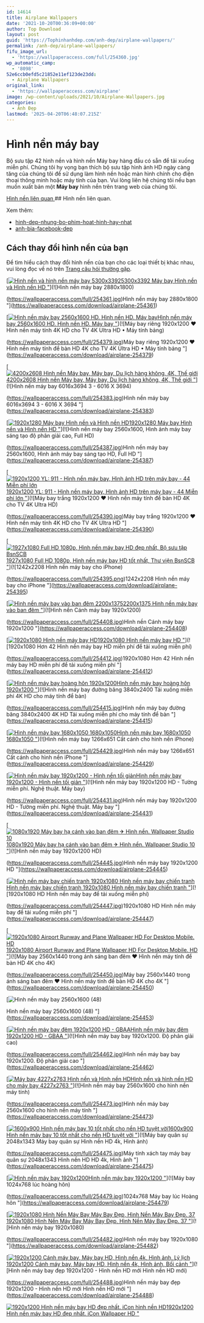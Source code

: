 ```yaml
---
id: 14614
title: Airplane Wallpapers
date: '2021-10-20T00:36:09+00:00'
author: Top Download
layout: post
guid: 'https://Tophinhanhdep.com/anh-dep/airplane-wallpapers/'
permalink: /anh-dep/airplane-wallpapers/
fifu_image_url:
  - 'https://wallpaperaccess.com/full/254360.jpg'
wp_automatic_camp:
  - '8098'
52e6ccb0efd5c21852e11ef123de23dd:
  - Airplane Wallpapers
original_link:
  - 'https://wallpaperaccess.com/airplane'
image: /wp-content/uploads/2021/10/Airplane-Wallpapers.jpg
categories:
  - Ảnh Đẹp
lastmod: '2025-04-20T06:48:07.215Z'
---
```

# Hình nền máy bay

Bộ sưu tập 42 hình nền và hình nền Máy bay hàng đầu có sẵn để tải xuống miễn phí. Chúng tôi hy vọng bạn thích bộ sưu tập hình ảnh HD ngày càng tăng của chúng tôi để sử dụng làm hình nền hoặc màn hình chính cho điện thoại thông minh hoặc máy tính của bạn. Vui lòng liên hệ chúng tôi nếu bạn muốn xuất bản một **Máy bay** hình nền trên trang web của chúng tôi.

[Hình nền liên quan ](#related) ## Hình nền liên quan.

   
 Xem thêm:

   
- [hinh-dep-nhung-bo-phim-hoat-hinh-hay-nhat](https://tophinhanhdep.com/hinh-nen-dep/hinh-dep-nhung-bo-phim-hoat-hinh-hay-nhat/)
- [anh-bia-facebook-dep](https://tophinhanhdep.com/anh-bia/anh-bia-facebook-dep/)

## Cách thay đổi hình nền của bạn

Để tìm hiểu cách thay đổi hình nền của bạn cho các loại thiết bị khác nhau, vui lòng đọc về nó trên [Trang câu hỏi thường gặp](https://tophinhanhdep.com/faq/).

  
[[![Hình nền và hình nền máy bay 5300x3392](https://wallpaperaccess.com/full/254360.jpg)5300x3392 Máy bay Hình nền và Hình nền HD "](https://wallpaperaccess.com/download/airplane-254360)](![Hình nền máy bay 2880x1800)

(https://wallpaperaccess.com/full/254361.jpg)Hình nền máy bay 2880x1800 "](https://wallpaperaccess.com/download/airplane-254361)

[[![Hình nền máy bay 2560x1600 HD.  Hình nền HD.  Máy bay](https://wallpaperaccess.com/full/254367.png)Hình nền máy bay 2560x1600 HD. Hình nền HD. Máy bay "](https://wallpaperaccess.com/download/airplane-254367)](![Máy bay riêng 1920x1200 ❤ Hình nền máy tính 4K HD cho TV 4K Ultra HD • Máy tính bảng)

(https://wallpaperaccess.com/full/254379.jpg)Máy bay riêng 1920x1200 ❤ Hình nền máy tính để bàn HD 4K cho TV 4K Ultra HD • Máy tính bảng "](https://wallpaperaccess.com/download/airplane-254379)

[[![4200x2608 Hình nền Máy bay, Máy bay, Du lịch hàng không, 4K, Thế giới](https://wallpaperaccess.com/full/254381.jpg)4200x2608 Hình nền Máy bay, Máy bay, Du lịch hàng không, 4K, Thế giới "](https://wallpaperaccess.com/download/airplane-254381)](![Hình nền máy bay 6016x3694 3 - 6016 X 3694)

(https://wallpaperaccess.com/full/254383.jpg)Hình nền máy bay 6016x3694 3 - 6016 X 3694 "](https://wallpaperaccess.com/download/airplane-254383)

[[![1920x1280 Máy bay Hình nền và Hình nền HD](https://wallpaperaccess.com/full/254386.jpg)1920x1280 Máy bay Hình nền và Hình nền HD "](https://wallpaperaccess.com/download/airplane-254386)](![Hình nền máy bay 2560x1600, Hình ảnh máy bay sáng tạo độ phân giải cao, Full HD)

(https://wallpaperaccess.com/full/254387.jpg)Hình nền máy bay 2560x1600, Hình ảnh máy bay sáng tạo HD, Full HD "](https://wallpaperaccess.com/download/airplane-254387)

[[![1920x1200 YL: 911 - Hình nền máy bay, Hình ảnh HD trên máy bay - 44 Miễn phí lớn](https://wallpaperaccess.com/full/254388.jpg)1920x1200 YL: 911 - Hình nền máy bay, Hình ảnh HD trên máy bay - 44 Miễn phí lớn "](https://wallpaperaccess.com/download/airplane-254388)](![Máy bay trắng 1920x1200 ❤ Hình nền máy tính để bàn HD 4K cho TV 4K Ultra HD)

(https://wallpaperaccess.com/full/254390.jpg)Máy bay trắng 1920x1200 ❤ Hình nền máy tính 4K HD cho TV 4K Ultra HD "](https://wallpaperaccess.com/download/airplane-254390)

[[![1927x1080 Full HD 1080p, Hình nền máy bay HD đẹp nhất, Bộ sưu tập BsnSCB](https://wallpaperaccess.com/full/254391.jpg)1927x1080 Full HD 1080p, Hình nền máy bay HD tốt nhất, Thư viện BsnSCB "](https://wallpaperaccess.com/download/airplane-254391)](![1242x2208 Hình nền máy bay cho iPhone)

(https://wallpaperaccess.com/full/254395.png)1242x2208 Hình nền máy bay cho iPhone "](https://wallpaperaccess.com/download/airplane-254395)

[[![Hình nền máy bay vào ban đêm 2200x1375](https://wallpaperaccess.com/full/254405.jpg)2200x1375 Hình nền máy bay vào ban đêm "](https://wallpaperaccess.com/download/airplane-254405)](![Hình nền Cánh máy bay 1920x1200)

(https://wallpaperaccess.com/full/254408.jpg)Hình nền Cánh máy bay 1920x1200 "](https://wallpaperaccess.com/download/airplane-254408)

[[![1920x1080 Hình nền máy bay HD](https://wallpaperaccess.com/full/254409.jpg)1920x1080 Hình nền máy bay HD "](https://wallpaperaccess.com/download/airplane-254409)](![1920x1080 Hơn 42 Hình nền máy bay HD miễn phí để tải xuống miễn phí)

(https://wallpaperaccess.com/full/254412.jpg)1920x1080 Hơn 42 Hình nền máy bay HD miễn phí để tải xuống miễn phí "](https://wallpaperaccess.com/download/airplane-254412)

[[![Hình nền máy bay hoàng hôn 1920x1200](https://wallpaperaccess.com/full/254414.jpg)Hình nền máy bay hoàng hôn 1920x1200 "](https://wallpaperaccess.com/download/airplane-254414)](![Hình nền máy bay đường băng 3840x2400 Tải xuống miễn phí 4K HD cho máy tính để bàn)

(https://wallpaperaccess.com/full/254415.jpg)Hình nền máy bay đường băng 3840x2400 4K HD Tải xuống miễn phí cho máy tính để bàn "](https://wallpaperaccess.com/download/airplane-254415)

[[![Hình nền máy bay 1680x1050 1680x1050](https://wallpaperaccess.com/full/254418.jpg)Hình nền máy bay 1680x1050 1680x1050 "](https://wallpaperaccess.com/download/airplane-254418)](![Hình nền máy bay 1266x651 Cất cánh cho hình nền iPhone)

(https://wallpaperaccess.com/full/254429.jpg)Hình nền máy bay 1266x651 Cất cánh cho hình nền iPhone "](https://wallpaperaccess.com/download/airplane-254429)

[[![Hình nền máy bay 1920x1200 - Hình nền tối giản](https://wallpaperaccess.com/full/254430.jpg)Hình nền máy bay 1920x1200 - Hình nền tối giản "](https://wallpaperaccess.com/download/airplane-254430)](![Hình nền máy bay 1920x1200 HD - Tường miễn phí.  Nghệ thuật.  Máy bay)

(https://wallpaperaccess.com/full/254431.jpg)Hình nền máy bay 1920x1200 HD - Tường miễn phí. Nghệ thuật. Máy bay "](https://wallpaperaccess.com/download/airplane-254431)

[[![1080x1920 Máy bay hạ cánh vào ban đêm ✈ Hình nền.  Wallpaper Studio 10](https://wallpaperaccess.com/full/254439.jpg)1080x1920 Máy bay hạ cánh vào ban đêm ✈ Hình nền. Wallpaper Studio 10 "](https://wallpaperaccess.com/download/airplane-254439)](![Hình nền máy bay 1920x1200 HD)

(https://wallpaperaccess.com/full/254445.jpg)Hình nền máy bay 1920x1200 HD "](https://wallpaperaccess.com/download/airplane-254445)

[[![Hình nền máy bay chiến tranh 1920x1080 Hình nền máy bay chiến tranh](https://wallpaperaccess.com/full/254446.jpg)Hình nền máy bay chiến tranh 1920x1080 Hình nền máy bay chiến tranh "](https://wallpaperaccess.com/download/airplane-254446)](![1920x1080 HD Hình nền máy bay để tải xuống miễn phí)

(https://wallpaperaccess.com/full/254447.jpg)1920x1080 HD Hình nền máy bay để tải xuống miễn phí "](https://wallpaperaccess.com/download/airplane-254447)

[[![1920x1080 Airport Runway and Plane Wallpaper HD For Desktop Mobile.  HD](https://wallpaperaccess.com/full/254448.jpg)1920x1080 Airport Runway and Plane Wallpaper HD For Desktop Mobile. HD "](https://wallpaperaccess.com/download/airplane-254448)](![Máy bay 2560x1440 trong ánh sáng ban đêm ❤ Hình nền máy tính để bàn HD 4K cho 4K)

(https://wallpaperaccess.com/full/254450.jpg)Máy bay 2560x1440 trong ánh sáng ban đêm ❤ Hình nền máy tính để bàn HD 4K cho 4K "](https://wallpaperaccess.com/download/airplane-254450)

[![Hình nền máy bay 2560x1600 (48)](https://wallpaperaccess.com/full/254453.jpg)

Hình nền máy bay 2560x1600 (48) "](https://wallpaperaccess.com/download/airplane-254453)

[[![Hình nền máy bay đêm 1920x1200 HD - GBAA](https://wallpaperaccess.com/full/254461.jpg)Hình nền máy bay đêm 1920x1200 HD - GBAA "](https://wallpaperaccess.com/download/airplane-254461)](![Hình nền máy bay bay 1920x1200.  Độ phân giải cao)

(https://wallpaperaccess.com/full/254462.jpg)Hình nền máy bay bay 1920x1200. Độ phân giải cao "](https://wallpaperaccess.com/download/airplane-254462)

[[![Máy bay 4227x2763 Hình nền và Hình nền HD](https://wallpaperaccess.com/full/254472.jpg)Hình nền và hình nền HD cho máy bay 4227x2763 "](https://wallpaperaccess.com/download/airplane-254472)](![Hình nền máy bay 2560x1600 cho hình nền máy tính)

(https://wallpaperaccess.com/full/254473.jpg)Hình nền máy bay 2560x1600 cho hình nền máy tính "](https://wallpaperaccess.com/download/airplane-254473)

[[![1600x900 Hình nền máy bay 10 tốt nhất cho nền HD tuyệt vời](https://wallpaperaccess.com/full/254474.jpg)1600x900 Hình nền máy bay 10 tốt nhất cho nền HD tuyệt vời "](https://wallpaperaccess.com/download/airplane-254474)](![Máy bay quân sự 2048x1343 Máy bay quân sự Hình nền HD 4k, Hình ảnh)

(https://wallpaperaccess.com/full/254475.jpg)Máy tính xách tay máy bay quân sự 2048x1343 Hình nền HD HD 4k, Hình ảnh "](https://wallpaperaccess.com/download/airplane-254475)

[[![Hình nền máy bay 1920x1200](https://wallpaperaccess.com/full/254476.jpg)Hình nền máy bay 1920x1200 "](https://wallpaperaccess.com/download/airplane-254476)](![Máy bay 1024x768 lúc hoàng hôn)

(https://wallpaperaccess.com/full/254479.jpg)1024x768 Máy bay lúc Hoàng hôn "](https://wallpaperaccess.com/download/airplane-254479)

[[![1920x1080 Hình Nền Máy Bay Máy Bay Đẹp, Hình Nền Máy Bay Đẹp.  37](https://wallpaperaccess.com/full/254481.jpg)1920x1080 Hình Nền Máy Bay Máy Bay Đẹp, Hình Nền Máy Bay Đẹp. 37 "](https://wallpaperaccess.com/download/airplane-254481)](![Hình nền máy bay 1920x1080)

(https://wallpaperaccess.com/full/254482.jpg)Hình nền máy bay 1920x1080 "](https://wallpaperaccess.com/download/airplane-254482)

[[![1920x1200 Cánh máy bay, Máy bay HD, Hình nền 4k, Hình ảnh, Lý lịch](https://wallpaperaccess.com/full/254486.jpg)1920x1200 Cánh máy bay, Máy bay HD, Hình nền 4k, Hình ảnh, Bối cảnh "](https://wallpaperaccess.com/download/airplane-254486)](![Hình nền máy bay đẹp 1920x1200 - Hình nền HD mới Hình nền HD mới)

(https://wallpaperaccess.com/full/254488.jpg)Hình nền máy bay đẹp 1920x1200 - Hình nền HD mới Hình nền HD mới "](https://wallpaperaccess.com/download/airplane-254488)

[![1920x1200 Hình nền máy bay HD đẹp nhất.  iCon hình nền HD](https://wallpaperaccess.com/full/254490.jpg)1920x1200 Hình nền máy bay HD đẹp nhất. iCon Wallpaper HD "](https://wallpaperaccess.com/download/airplane-254490)
